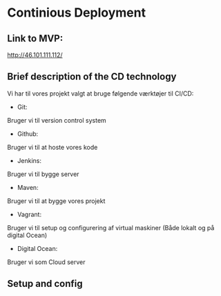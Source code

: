 # Continious Deployment

## Link to MVP:
http://46.101.111.112/


## Brief description of the CD technology

Vi har til vores projekt valgt at bruge følgende værktøjer til CI/CD:

- Git: 
<p>Bruger vi til version control system</p>

- Github:
<p>Bruger vi til at hoste vores kode</p>

- Jenkins: 
<p>Bruger vi til bygge server</p>

- Maven:
<p>Bruger vi til at bygge vores projekt</p>

- Vagrant:
<p>Bruger vi til setup og configurering af virtual maskiner (Både lokalt og på digital Ocean)</p>

- Digital Ocean:
<p>Bruger vi som Cloud server </p>


## Setup and config
